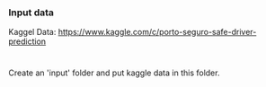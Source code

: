 ### Input data
Kaggel Data: https://www.kaggle.com/c/porto-seguro-safe-driver-prediction   
#    
#    
Create an 'input' folder and put kaggle data in this folder.
